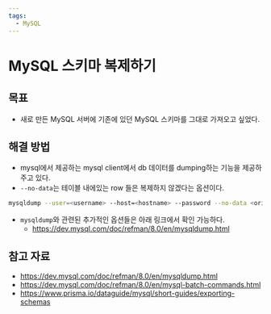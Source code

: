 ```yaml
---
tags:
  - MySQL
---
```

# MySQL 스키마 복제하기

## 목표

- 새로 만든 MySQL 서버에 기존에 있던 MySQL 스키마를 그대로 가져오고 싶었다.

## 해결 방법

- mysql에서 제공하는 mysql client에서 db 데이터를 dumping하는 기능을 제공하주고 있다.
- `--no-data`는 테이블 내에있는 row 들은 복제하지 않겠다는 옵션이다.

```sh
mysqldump --user=<username> --host=<hostname> --password --no-data <original db> | mysql -u <user name> -p <new db>
```

- `mysqldump`와 관련된 추가적인 옵션들은 아래 링크에서 확인 가능하다.
	- https://dev.mysql.com/doc/refman/8.0/en/mysqldump.html

## 참고 자료

- https://dev.mysql.com/doc/refman/8.0/en/mysqldump.html
- https://dev.mysql.com/doc/refman/8.0/en/mysql-batch-commands.html
- https://www.prisma.io/dataguide/mysql/short-guides/exporting-schemas

